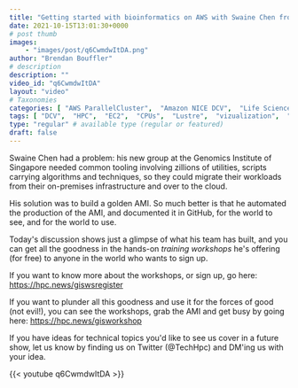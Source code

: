 ```yaml
---
title: "Getting started with bioinformatics on AWS with Swaine Chen from GIS"
date: 2021-10-15T13:01:30+0000
# post thumb
images:
    - "images/post/q6CwmdwItDA.png"
author: "Brendan Bouffler"
# description
description: ""
video_id: "q6CwmdwItDA"
layout: "video"
# Taxonomies
categories: [ "AWS ParallelCluster",  "Amazon NICE DCV",  "Life Sciences", ]
tags: [ "DCV",  "HPC",  "EC2",  "CPUs",  "Lustre",  "vizualization",  "science",  "ParallelCluster",  "GPUs",  "Storage",  "singapore",  "Schedulers",  "bioinformatics",  "Covid-19",  "genomics",  "High Performance Computing",  "virtualization",  "techshorts", ]
type: "regular" # available type (regular or featured)
draft: false
---
```


Swaine Chen had a problem: his new group at the Genomics Institute of Singapore needed common tooling involving zillions of utilities, scripts carrying algorithms and techniques, so they could migrate their workloads from their on-premises infrastructure and over to the cloud.

His solution was to build a golden AMI. So much better is that he automated the production of the AMI, and documented it in GitHub, for the world to see, and for the world to use.

Today's discussion shows just a glimpse of what his team has built, and you can get all the goodness in the hands-on *training workshops* he's offering (for free) to anyone in the world who wants to sign up.

If you want to know more about the workshops, or sign up, go here: https://hpc.news/giswsregister

If you want to plunder all this goodness and use it for the forces of good (not evil!), you can see the workshops, grab the AMI and get busy by going here: https://hpc.news/gisworkshop

If you have ideas for technical topics you'd like to see us cover in a future show, let us know by finding us on Twitter (@TechHpc) and DM'ing us with your idea.

{{< youtube q6CwmdwItDA >}}